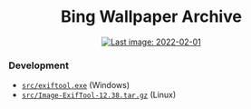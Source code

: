 <h1 align="center">Bing Wallpaper Archive</h1>

<div align="center">
	<a href="https://github.com/npanuhin/bing-wallpaper-archive/actions/workflows/daily_update.yml">
		<img alt="Last image: 2022-02-01" src="https://img.shields.io/static/v1?label=Last%20image,%20US&message=2022-02-01&color=informational&style=flat">
	</a>
<!-- <img alt="Updated on: 2022-01-05" src="https://img.shields.io/static/v1?label=Updated%20on&message=2022-01-05&color=informational&link=https://github.com/npanuhin/bing-wallpaper-archive/actions/workflows/daily_update.yml&link=https://github.com/npanuhin/bing-wallpaper-archive/raw/master/api/US/images/2022-01-05.jpg"> -->
</div>


### Development

- [`src/exiftool.exe`](https://npanuhin.me/files/exiftool.exe) (Windows)
- [`src/Image-ExifTool-12.38.tar.gz`](https://npanuhin.me/files/Image-ExifTool-12.38.tar.gz) (Linux)

